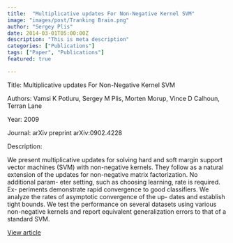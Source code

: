 ```yaml
---
title:  "Multiplicative updates For Non-Negative Kernel SVM"
image: "images/post/Tranking Brain.png"
author: "Sergey Plis"
date: 2014-03-01T05:00:00Z
description: "This is meta description"
categories: ["Publications"]
tags: ["Paper", "Publications"]
featured: true

---
```

Title: Multiplicative updates For Non-Negative Kernel SVM
  
Authors: Vamsi K Potluru, Sergey M Plis, Morten Morup, Vince D Calhoun, Terran Lane
  
Year: 2009
  
Journal: arXiv preprint arXiv:0902.4228
  
Description:
  
We present multiplicative updates for solving hard and soft margin support vector machines (SVM) with non-negative kernels. They follow as a natural extension of the updates for non-negative matrix factorization. No additional param- eter setting, such as choosing learning, rate is required. Ex- periments demonstrate rapid convergence to good classifiers. We analyze the rates of asymptotic convergence of the up- dates and establish tight bounds. We test the performance on several datasets using various non-negative kernels and report equivalent generalization errors to that of a standard SVM.

  
[View article](https://arxiv.org/abs/0902.4228)  
